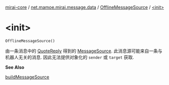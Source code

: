 [mirai-core](../../index.md) / [net.mamoe.mirai.message.data](../index.md) / [OfflineMessageSource](index.md) / [&lt;init&gt;](./-init-.md)

# &lt;init&gt;

`OfflineMessageSource()`

由一条消息中的 [QuoteReply](../-quote-reply/index.md) 得到的 [MessageSource](../-message-source/index.md).
此消息源可能来自一条与机器人无关的消息. 因此无法提供对象化的 `sender` 或 `target` 获取.

**See Also**

[buildMessageSource](../build-message-source.md)

